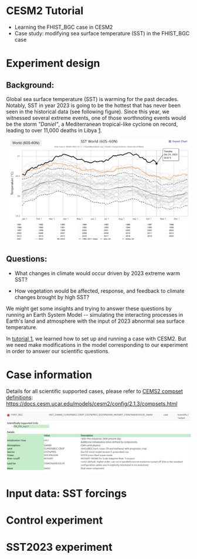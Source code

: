 # CESM2 Tutorial  
- Learning the FHIST_BGC case in CESM2
- Case study: modifying sea surface temperature (SST) in the FHIST_BGC case

Experiment design
====

Background:
----
Global sea surface temperature (SST) is warming for the past decades. Notably, SST in year 2023 is going to be the hottest that has never been seen in the historical data (see following figure). Since this year, we witnessed several extreme events, one of those worthnoting events would be the storm *"Daniel"*, a Mediterranean tropical-like cyclone on record, leading to over 11,000 deaths in Libya [1](https://news.sky.com/story/libya-floods-number-of-deaths-in-derna-could-reach-20-000-mayor-says-12960801).

![pic2](./pics/tutorial2_2.png)

Questions:
----
- What changes in climate would occur driven by 2023 extreme warm SST?

- How vegetation would be affected, response, and feedback to climate changes brought by high SST?

We might get some insights and trying to answer these questions by running an Earth System Model -- simulating the interacting processes in Earth's land and atmosphere with the input of 2023 abnormal sea surface temperature.  

In [tutorial 1](https://shijingliang.github.io/CESM2-tutorial), we learned how to set up and running a case with CESM2. But we need make modifications in the model corresponding to our experiment in order to answer our scientific questions.   

Case information
====
Details for all scientific supported cases, please refer to [CEMS2 compset definitions](https://docs.cesm.ucar.edu/models/cesm2/config/2.1.3/compsets.html): https://docs.cesm.ucar.edu/models/cesm2/config/2.1.3/compsets.html

![pic1](./pics/tutorial2_1.png)

Input data: SST forcings
====

Control experiment
====

SST2023 experiment
====






